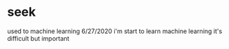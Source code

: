 # seek
used to machine learning
6/27/2020
i'm start to learn machine learning
it's difficult but important
